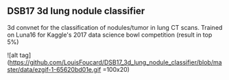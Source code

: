 ## DSB17 3d lung nodule classifier

3d convnet for the classification of nodules/tumor in lung CT scans. Trained on Luna16 for Kaggle's 2017 data science bowl competition (result in top 5%) 

![alt tag](https://github.com/LouisFoucard/DSB17_3d_lung_nodule_classifier/blob/master/data/ezgif-1-65620bd01e.gif =100x20)
